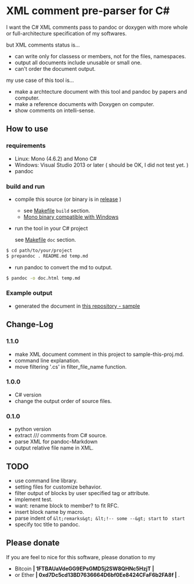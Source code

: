 XML comment pre-parser for C#
=====
I want the C# XML comments pass to pandoc or doxygen
with more whole or full-architecture specification of my softwares.

but XML comments status is...

- can write only for classess or members, not for the files, namespaces.
- output all documents include unusable or small one.
- can't order the document output.

my use case of this tool is...

- make a archtecture document with this tool and pandoc by papers and computer.
- make a reference documents with Doxygen on computer.
- show comments on intelli-sense.


How to use
---

### requirements

- Linux: Mono (4.6.2) and Mono C#
- Windows: Visual Studio 2013 or later ( should be OK, I did not test yet. )
- pandoc


### build and run

- compile this source (or binary is in [release](release) )

    - see [Makefile](Makefile) `build` section.
    - [Mono binary compatible with Windows](https://www.mono-project.com/docs/faq/technical/#is-mono-binary-compatible-with-windows])

- run the tool in your C# project

    see [Makefile](Makefile) `doc` section.

```bash
$ cd path/to/your/project
$ prepandoc . README.md temp.md
```

- run pandoc to convert the md to output.

```bash
$ pandoc -o doc.html temp.md
```

### Example output

- generated the document in [this repository - sample](sample-this-proj.md)


Change-Log
---

### 1.1.0
- make XML document comment in this project to sample-this-proj.md.
- command line explanation.
- move filtering '.cs' in filter_file_name function.

### 1.0.0
- C# version
- change the output order of source files.

### 0.1.0
- python version
- extract /// comments from C# source.
- parse XML for pandoc-Markdown
- output relative file name in XML.


TODO
---
- use command line library.
- setting files for customize behavior.
- filter output of blocks by user specified tag or attribute.
- implement test.
- want: rename block to member? to fit RFC.
- insert block name by macro.
- parse indent of `&lt;remarks&gt; &lt;!-- some --&gt; start` to ` start`
- specify toc title to pandoc.


Please donate
---
If you are feel to nice for this software,
please donation to my

- Bitcoin **| 1FTBAUaVdeGG9EPsGMD5j2SW8QHNc5HzjT |**
- or Ether **| 0xd7Dc5cd13BD7636664D6bf0Ee8424CFaF6b2FA8f |** .

<!--
 vi: ft=markdown
 -->

